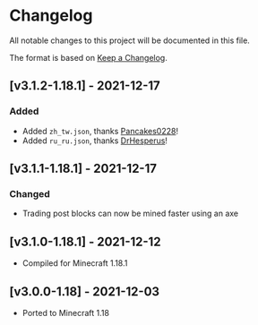 # Changelog
All notable changes to this project will be documented in this file.

The format is based on [Keep a Changelog].

## [v3.1.2-1.18.1] - 2021-12-17
### Added
- Added `zh_tw.json`, thanks [Pancakes0228]!
- Added `ru_ru.json`, thanks [DrHesperus]!

## [v3.1.1-1.18.1] - 2021-12-17
### Changed
- Trading post blocks can now be mined faster using an axe

## [v3.1.0-1.18.1] - 2021-12-12
- Compiled for Minecraft 1.18.1

## [v3.0.0-1.18] - 2021-12-03
- Ported to Minecraft 1.18

[Keep a Changelog]: https://keepachangelog.com/en/1.0.0/
[Pancakes0228]: https://github.com/Pancakes0228
[DrHesperus]: https://github.com/DrHesperus
